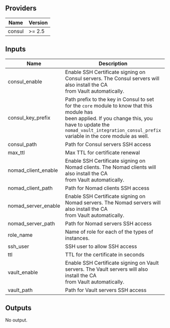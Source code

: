 ## Providers

| Name | Version |
|------|---------|
| consul | >= 2.5 |

## Inputs

| Name | Description | Type | Default | Required |
|------|-------------|------|---------|:-----:|
| consul\_enable | Enable SSH Certificate signing on Consul servers. The Consul servers will also install the CA<br>    from Vault automatically. | `bool` | `true` | no |
| consul\_key\_prefix | Path prefix to the key in Consul to set for the `core` module to know that this module has<br>        been applied. If you change this, you have to update the<br>        `nomad_vault_integration_consul_prefix` variable in the core module as well. | `string` | `"terraform/"` | no |
| consul\_path | Path for Consul servers SSH access | `string` | `"ssh_consul"` | no |
| max\_ttl | Max TTL for certificate renewal | `number` | `86400` | no |
| nomad\_client\_enable | Enable SSH Certificate signing on Nomad clients. The Nomad clients will also install the CA<br>    from Vault automatically. | `bool` | `true` | no |
| nomad\_client\_path | Path for Nomad clients SSH access | `string` | `"ssh_nomad_client"` | no |
| nomad\_server\_enable | Enable SSH Certificate signing on Nomad servers. The Nomad servers will also install the CA<br>    from Vault automatically. | `bool` | `true` | no |
| nomad\_server\_path | Path for Nomad servers SSH access | `string` | `"ssh_nomad_server"` | no |
| role\_name | Name of role for each of the types of instances. | `string` | `"default"` | no |
| ssh\_user | SSH user to allow SSH access | `string` | `"ubuntu"` | no |
| ttl | TTL for the certificate in seconds | `number` | `300` | no |
| vault\_enable | Enable SSH Certificate signing on Vault servers. The Vault servers will also install the CA<br>    from Vault automatically. | `bool` | `true` | no |
| vault\_path | Path for Vault servers SSH access | `string` | `"ssh_vault"` | no |

## Outputs

No output.

